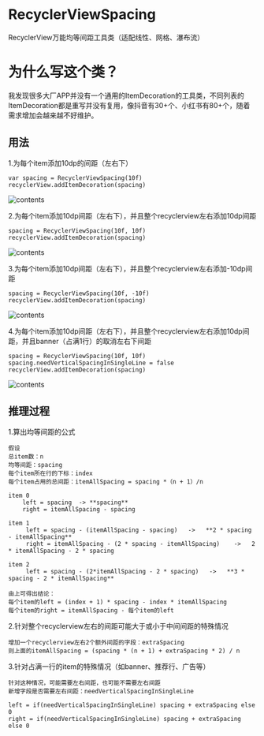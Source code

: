# RecyclerViewSpacing
RecyclerView万能均等间距工具类（适配线性、网格、瀑布流）

# 为什么写这个类？
我发现很多大厂APP并没有一个通用的ItemDecoration的工具类，不同列表的ItemDecoration都是重写并没有复用，像抖音有30+个、小红书有80+个，随着需求增加会越来越不好维护。

## 用法
1.为每个item添加10dp的间距（左右下）
```
var spacing = RecyclerViewSpacing(10f)
recyclerView.addItemDecoration(spacing)
```
![contents](https://xkz-1252121784.cos.ap-chengdu.myqcloud.com/rv1.png)


2.为每个item添加10dp间距（左右下），并且整个recyclerview左右添加10dp间距
```
spacing = RecyclerViewSpacing(10f, 10f)
recyclerView.addItemDecoration(spacing)
```
![contents](https://xkz-1252121784.cos.ap-chengdu.myqcloud.com/rv2.png)


3.为每个item添加10dp间距（左右下），并且整个recyclerview左右添加-10dp间距
```
spacing = RecyclerViewSpacing(10f, -10f)
recyclerView.addItemDecoration(spacing)
```
![contents](https://xkz-1252121784.cos.ap-chengdu.myqcloud.com/rv3.png)


4.为每个item添加10dp间距（左右下），并且整个recyclerview左右添加10dp间距，并且banner（占满1行）的取消左右下间距
```
spacing = RecyclerViewSpacing(10f, 10f)
spacing.needVerticalSpacingInSingleLine = false
recyclerView.addItemDecoration(spacing)
```
![contents](https://xkz-1252121784.cos.ap-chengdu.myqcloud.com/rv4.png)

## 推理过程
1.算出均等间距的公式
```
假设
总item数：n
均等间距：spacing
每个item所在行的下标：index
每个item占用的总间距：itemAllSpacing = spacing *（n + 1）/n

item 0  
    left = spacing  -> **spacing**
    right = itemAllSpacing - spacing

item 1
     left = spacing - (itemAllSpacing - spacing)   ->   **2 * spacing - itemAllSpacing**
     right = itemAllSpacing - (2 * spacing - itemAllSpacing)    ->   2 * itemAllSpacing - 2 * spacing

item 2
     left = spacing - (2*itemAllSpacing - 2 * spacing)   ->   **3 * spacing - 2 * itemAllSpacing**
     
由上可得出结论：
每个item的left = (index + 1) * spacing - index * itemAllSpacing
每个item的right = itemAllSpacing - 每个item的left
```

2.针对整个recyclerview左右的间距可能大于或小于中间间距的特殊情况
```
增加一个recyclerview左右2个额外间距的字段：extraSpacing
则上面的itemAllSpacing = (spacing * (n + 1) + extraSpacing * 2) / n
```

3.针对占满一行的item的特殊情况（如banner、推荐行、广告等）
```
针对这种情况，可能需要左右间距，也可能不需要左右间距
新增字段是否需要左右间距：needVerticalSpacingInSingleLine

left = if(needVerticalSpacingInSingleLine) spacing + extraSpacing else 0
right = if(needVerticalSpacingInSingleLine) spacing + extraSpacing else 0

```
